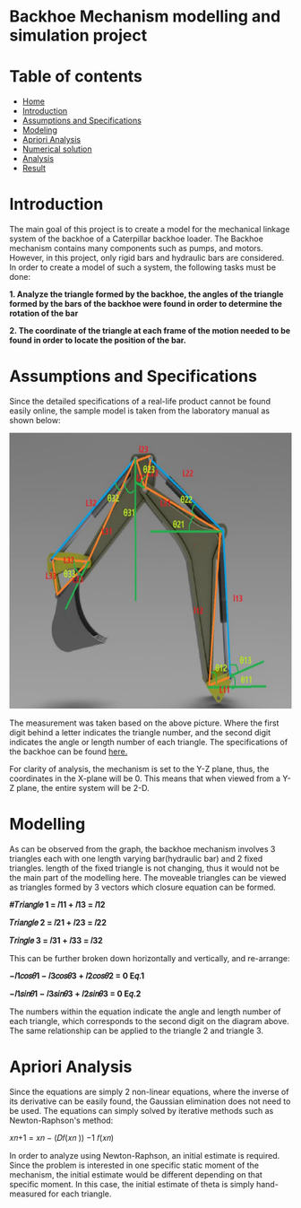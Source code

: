 Backhoe Mechanism modelling and simulation project
=================

Table of contents
=================

<!--ts-->
* [Home](#Backhoe-Mechanism-modelling-and-simulation-project)
* [Introduction](#Introduction)
* [Assumptions and Specifications](#Assumptions-and-Specifications)
* [Modeling](#Modeling)
* [Apriori Analysis](#Apriori-Analysis)
* [Numerical solution](#Numerical-solution)
* [Analysis](#Analysis)
* [Result](#Result)
<!--te-->

Introduction
=================

The main goal of this project is to create a model for the mechanical linkage system of the
backhoe of a Caterpillar backhoe loader. The Backhoe mechanism contains many components
such as pumps, and motors. However, in this project, only rigid bars and hydraulic bars are
considered. In order to create a model of such a system, the following tasks must be done:

**1. Analyze the triangle formed by the backhoe, the angles of the triangle formed by
the bars of the backhoe were found in order to determine the rotation of the bar**

**2. The coordinate of the triangle at each frame of the motion needed to be found in order to locate the
position of the bar.**

Assumptions and Specifications
=================
Since the detailed specifications of a real-life product cannot be found easily online, 
the sample model is taken from the laboratory manual as shown below:
<p align = 'center'>
<img src = 'Images/P1.png' height = '492px'>
  
The measurement was taken based on the above picture. Where the first digit behind a letter
indicates the triangle number, and the second digit indicates the angle or length number of each
triangle. The specifications of the backhoe can be found [here.](https://github.com/Chen-xyz/Backhoe-Mechanism-Modelling-and-Simulation/blob/23ca517cceec82343ae12ef1031e7f5cec4e2bef/Parameters/lengths%20of%20rigid%20and%20hydraulic%20bar.png)

For clarity of analysis, the mechanism is set to the Y-Z plane, thus, the
coordinates in the X-plane will be 0. This means that when viewed from a Y-Z plane, the entire
system will be 2-D.

Modelling
=================
As can be observed from the graph, the backhoe mechanism involves 3 triangles each with
one length varying bar(hydraulic bar) and 2 fixed triangles. length of the fixed triangle is not
changing, thus it would not be the main part of the modelling here. The moveable triangles
can be viewed as triangles formed by 3 vectors which closure equation can be formed.

**#𝑇𝑟𝑖𝑎𝑛𝑔𝑙𝑒 1 = 𝑙11 + 𝑙13 = 𝑙12**

**𝑇𝑟𝑖𝑎𝑛𝑔𝑙𝑒 2 = 𝑙21 + 𝑙23 = 𝑙22**

**𝑇𝑟𝑖𝑛𝑔𝑙𝑒 3 = 𝑙31 + 𝑙33 = 𝑙32**

This can be further broken down horizontally and vertically, and re-arrange:

**−𝑙1𝑐𝑜𝑠𝜃1 − 𝑙3𝑐𝑜𝑠𝜃3 + 𝑙2𝑐𝑜𝑠𝜃2 = 0 E𝑞.1**

**−𝑙1𝑠𝑖𝑛𝜃1 − 𝑙3𝑠𝑖𝑛𝜃3 + 𝑙2𝑠𝑖𝑛𝜃3 = 0 E𝑞.2**

The numbers within the equation indicate the angle and length number of each
triangle, which corresponds to the second digit on the diagram above.
The same relationship can be applied to the triangle 2 and triangle 3.

Apriori Analysis
==================
Since the equations are simply 2 non-linear equations, where the inverse of its derivative can be easily found, the Gaussian elimination does not need to be used. The equations can simply
solved by iterative methods such as Newton-Raphson's method:

𝑥𝑛+1 = 𝑥𝑛 − (𝐷𝑓(𝑥𝑛
))
−1
𝑓(𝑥𝑛)

In order to analyze using Newton-Raphson, an initial estimate is required. Since the
problem is interested in one specific static moment of the mechanism, the initial estimate
would be different depending on that specific moment. In this case, the initial estimate of
theta is simply hand-measured for each triangle.


